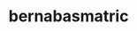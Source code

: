 # bernabasmatric<!DOCTYPE html>
<html lang="en">
<head>
    <meta charset="UTF-8">
    <meta name="viewport" content="width=device-width, initial-scale=1.0">
    <title>Bernabas Bmatric - Real Estate Agent</title>
    <link rel="stylesheet" href="https://cdnjs.cloudflare.com/ajax/libs/font-awesome/6.4.0/css/all.min.css">
    <style>
        * {
            margin: 0;
            padding: 0;
            box-sizing: border-box;
        }
        
        body {
            font-family: 'Arial', sans-serif;
            background: linear-gradient(135deg, #1e3c72 0%, #2a5298 100%);
            min-height: 100vh;
            display: flex;
            justify-content: center;
            align-items: center;
            padding: 20px;
        }
        
        .business-card {
            background: white;
            border-radius: 20px;
            box-shadow: 0 15px 35px rgba(0,0,0,0.2);
            max-width: 420px;
            width: 100%;
            overflow: hidden;
            transition: transform 0.3s ease;
        }
        
        .business-card:hover {
            transform: translateY(-5px);
        }
        
        .card-header {
            background: linear-gradient(135deg, #c1440e, #e55d17);
            color: white;
            padding: 30px 20px;
            text-align: center;
            position: relative;
        }
        
        .card-header::before {
            content: '';
            position: absolute;
            top: 0;
            left: 0;
            right: 0;
            height: 4px;
            background: linear-gradient(90deg, #ffd700, #ffed4e);
        }
        
        .profile-img {
            width: 120px;
            height: 120px;
            border-radius: 50%;
            border: 4px solid white;
            margin: 0 auto 15px;
            background: #f8f9fa;
            display: flex;
            align-items: center;
            justify-content: center;
            font-size: 40px;
            color: #c1440e;
            box-shadow: 0 5px 15px rgba(0,0,0,0.2);
        }
        
        .name {
            font-size: 26px;
            font-weight: bold;
            margin-bottom: 5px;
        }
        
        .title {
            font-size: 18px;
            opacity: 0.95;
            margin-bottom: 5px;
            font-weight: 600;
        }
        
        .company {
            font-size: 16px;
            opacity: 0.9;
            font-weight: 500;
        }
        
        .card-body {
            padding: 30px;
        }
        
        .contact-info {
            display: flex;
            flex-direction: column;
            gap: 15px;
            margin-bottom: 25px;
        }
        
        .contact-item {
            display: flex;
            align-items: center;
            gap: 12px;
            padding: 12px;
            border-radius: 12px;
            transition: all 0.3s ease;
            cursor: pointer;
            border: 1px solid #f1f3f4;
        }
        
        .contact-item:hover {
            background-color: #f8f9fa;
            transform: translateX(5px);
            box-shadow: 0 3px 10px rgba(0,0,0,0.1);
        }
        
        .icon {
            width: 44px;
            height: 44px;
            border-radius: 50%;
            display: flex;
            align-items: center;
            justify-content: center;
            color: white;
            font-size: 18px;
            flex-shrink: 0;
        }
        
        .email .icon { background: #d44638; }
        .phone .icon { background: #34a853; }
        .whatsapp .icon { background: #25d366; }
        .linkedin .icon { background: #0077b5; }
        .location .icon { background: #9b59b6; }
        
        .contact-text {
            flex: 1;
        }
        
        .label {
            font-size: 12px;
            color: #7f8c8d;
            margin-bottom: 4px;
            font-weight: 600;
            text-transform: uppercase;
            letter-spacing: 0.5px;
        }
        
        .value {
            font-size: 15px;
            color: #2c3e50;
            font-weight: 500;
        }
        
        .action-buttons {
            display: flex;
            gap: 12px;
            flex-wrap: wrap;
        }
        
        .btn {
            flex: 1;
            min-width: 140px;
            padding: 14px 20px;
            border: none;
            border-radius: 12px;
            font-size: 15px;
            font-weight: 600;
            cursor: pointer;
            transition: all 0.3s ease;
            text-align: center;
            text-decoration: none;
            display: flex;
            align-items: center;
            justify-content: center;
            gap: 8px;
        }
        
        .btn-primary {
            background: linear-gradient(135deg, #c1440e, #e55d17);
            color: white;
        }
        
        .btn-primary:hover {
            background: linear-gradient(135deg, #a8380c, #c44f13);
            transform: translateY(-2px);
            box-shadow: 0 5px 15px rgba(193,68,14,0.3);
        }
        
        .btn-secondary {
            background: #ecf0f1;
            color: #2c3e50;
            border: 2px solid #bdc3c7;
        }
        
        .btn-secondary:hover {
            background: #bdc3c7;
            transform: translateY(-2px);
        }
        
        .company-badge {
            background: linear-gradient(135deg, #ffd700, #ffed4e);
            color: #2c3e50;
            padding: 8px 16px;
            border-radius: 20px;
            font-size: 14px;
            font-weight: 600;
            display: inline-block;
            margin-top: 10px;
            box-shadow: 0 2px 8px rgba(255,215,0,0.3);
        }
        
        @media (max-width: 480px) {
            .business-card { margin: 10px; }
            .card-body { padding: 25px 20px; }
            .btn { min-width: 100%; }
            .name { font-size: 22px; }
            .title { font-size: 16px; }
        }
    </style>
</head>
<body>
    <div class="business-card">
        <div class="card-header">
            <div class="profile-img">
                <i class="fas fa-home"></i>
            </div>
            <div class="name">Bernabas Bmatric</div>
            <div class="title">Real Estate Agent</div>
            <div class="company">Apollo Properties</div>
            <div class="company-badge">Your Trusted Real Estate Partner</div>
        </div>
        
        <div class="card-body">
            <div class="contact-info">
                <div class="contact-item email">
                    <div class="icon">
                        <i class="fas fa-envelope"></i>
                    </div>
                    <div class="contact-text">
                        <div class="label">EMAIL</div>
                        <div class="value">barnymatric92@gmail.com</div>
                    </div>
                </div>
                
                <div class="contact-item phone">
                    <div class="icon">
                        <i class="fas fa-phone"></i>
                    </div>
                    <div class="contact-text">
                        <div class="label">PHONE</div>
                        <div class="value">+1 (571) 702-4087</div>
                    </div>
                </div>
                
                <div class="contact-item whatsapp">
                    <div class="icon">
                        <i class="fab fa-whatsapp"></i>
                    </div>
                    <div class="contact-text">
                        <div class="label">WHATSAPP</div>
                        <div class="value">+1 (571) 702-4087</div>
                    </div>
                </div>
                
                <div class="contact-item linkedin">
                    <div class="icon">
                        <i class="fab fa-linkedin-in"></i>
                    </div>
                    <div class="contact-text">
                        <div class="label">LINKEDIN</div>
                        <div class="value">Bernabas Andualem</div>
                    </div>
                </div>
                
                <div class="contact-item location">
                    <div class="icon">
                        <i class="fas fa-map-marker-alt"></i>
                    </div>
                    <div class="contact-text">
                        <div class="label">LOCATION</div>
                        <div class="value">United States</div>
                    </div>
                </div>
            </div>
            
            <div class="action-buttons">
                <a href="#" class="btn btn-primary" id="saveContact">
                    <i class="fas fa-save"></i> Save Contact
                </a>
                <a href="#" class="btn btn-secondary" id="shareCard">
                    <i class="fas fa-share-alt"></i> Share Card
                </a>
            </div>
        </div>
    </div>

    <script>
        // Contact item click handlers
        document.querySelector('.email').addEventListener('click', function() {
            window.location.href = 'mailto:barnymatric92@gmail.com';
        });

        document.querySelector('.phone').addEventListener('click', function() {
            window.location.href = 'tel:+15717024087';
        });

        document.querySelector('.whatsapp').addEventListener('click', function() {
            window.open('https://wa.me/15717024087', '_blank');
        });

        document.querySelector('.linkedin').addEventListener('click', function() {
            window.open('https://www.linkedin.com/in/bernabs-andualem-34aa57367', '_blank');
        });

        // Save Contact as vCard
        document.getElementById('saveContact').addEventListener('click', function(e) {
            e.preventDefault();
            
            const vCardData = `BEGIN:VCARD
VERSION:3.0
FN:Bernabas Bmatric
ORG:Apollo Properties
TITLE:Real Estate Agent
TEL:+15717024087
EMAIL:barnymatric92@gmail.com
URL:https://www.linkedin.com/in/bernabs-andualem-34aa57367
NOTE:Your Trusted Real Estate Partner
ADR:;;;United States;;;
END:VCARD`;

            const blob = new Blob([vCardData], { type: 'text/vcard' });
            const url = window.URL.createObjectURL(blob);
            const a = document.createElement('a');
            a.style.display = 'none';
            a.href = url;
            a.download = 'bernabas-bmatric.vcf';
            document.body.appendChild(a);
            a.click();
            window.URL.revokeObjectURL(url);
            document.body.removeChild(a);
        });

        // Share functionality
        document.getElementById('shareCard').addEventListener('click', function(e) {
            e.preventDefault();
            
            if (navigator.share) {
                navigator.share({
                    title: 'Bernabas Bmatric - Real Estate Agent',
                    text: 'Real Estate Agent at Apollo Properties - Your Trusted Real Estate Partner',
                    url: window.location.href
                });
            } else if (navigator.clipboard) {
                navigator.clipboard.writeText(window.location.href).then(function() {
                    alert('Card link copied to clipboard! Share it with your contacts.');
                });
            } else {
                prompt('Copy this link to share:', window.location.href);
            }
        });

        // Animation on load
        document.addEventListener('DOMContentLoaded', function() {
            const card = document.querySelector('.business-card');
            card.style.opacity = '0';
            card.style.transform = 'translateY(20px)';
            
            setTimeout(() => {
                card.style.transition = 'opacity 0.5s ease, transform 0.5s ease';
                card.style.opacity = '1';
                card.style.transform = 'translateY(0)';
            }, 100);
        });
    </script>
</body>
</html>
